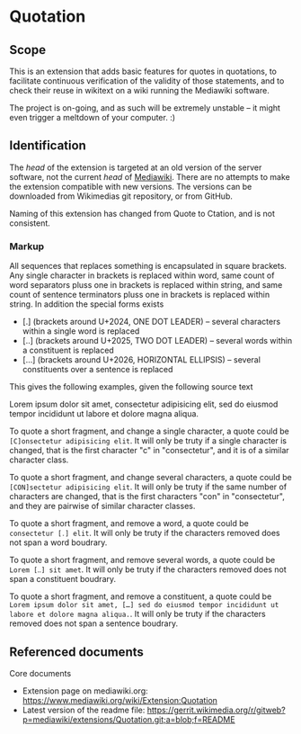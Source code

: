 # Quotation

## Scope

This is an extension that adds basic features for quotes in quotations, to facilitate continuous verification of the validity of those statements, and to check their reuse in wikitext on a wiki running the Mediawiki software.

The project is on-going, and as such will be extremely unstable &ndash; it might even trigger a meltdown of your computer. :)

## Identification

The _head_ of the extension is targeted at an old version of the server software, not the current _head_ of [Mediawiki](https://www.mediawiki.org/wiki/Download). There are no attempts to make the extension compatible with new versions. The versions can be downloaded from Wikimedias git repository, or from GitHub.

Naming of this extension has changed from Quote to Ctation, and is not consistent.

### Markup

All sequences that replaces something is encapsulated in square brackets. Any single character in brackets is replaced within word, same count of word separators pluss one in brackets is replaced within string, and same count of sentence terminators pluss one in brackets is replaced within string. In addition the special forms exists

- [․] (brackets around U+2024, ONE DOT LEADER) – several characters within a single word is replaced
- [‥] (brackets around U+2025, TWO DOT LEADER) – several words within a constituent is replaced
- […] (brackets around U+2026, HORIZONTAL ELLIPSIS) – several constituents over a sentence is replaced

This gives the following examples, given the following source text

  Lorem ipsum dolor sit amet, consectetur adipisicing elit, sed do eiusmod tempor incididunt ut labore et dolore magna aliqua.

To quote a short fragment, and change a single character, a quote could be `[C]onsectetur adipisicing elit`. It will only be truty if a single character is changed, that is the first character "c" in "consectetur", and it is of a similar character class.

To quote a short fragment, and change several characters, a quote could be `[CON]sectetur adipisicing elit`. It will only be truty if the same number of characters are changed, that is the first characters "con" in "consectetur", and they are pairwise of similar character classes.

To quote a short fragment, and remove a word, a quote could be `consectetur [․] elit`. It will only be truty if the characters removed does not span a word boudrary.

To quote a short fragment, and remove several words, a quote could be `Lorem [‥] sit amet`. It will only be truty if the characters removed does not span a constituent boudrary.

To quote a short fragment, and remove a constituent, a quote could be `Lorem ipsum dolor sit amet, […] sed do eiusmod tempor incididunt ut labore et dolore magna aliqua.`. It will only be truty if the characters removed does not span a sentence boudrary.

## Referenced documents

Core documents

* Extension page on mediawiki.org: https://www.mediawiki.org/wiki/Extension:Quotation
* Latest version of the readme file: https://gerrit.wikimedia.org/r/gitweb?p=mediawiki/extensions/Quotation.git;a=blob;f=README


